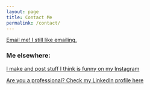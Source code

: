 ```yaml
---
layout: page
title: Contact Me
permalink: /contact/
---
```


[Email me! I still like emailing.](mailto:vineetjc@yahoo.com)

### Me elsewhere:

[I make and post stuff I think is funny on my Instagram](https://www.instagram.com/winit_jc)

[Are you a professional? Check my LinkedIn profile here](https://www.linkedin.com/in/vineetjc)
